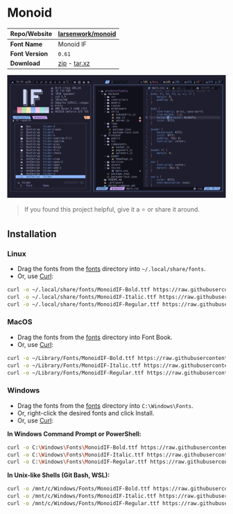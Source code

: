 <!-- SHORTCUT REFERENCE LINKS -->

[zip]: https://github.com/iconicFonts/if/releases/download/v1.1.0/Monoid.zip
[tar]: https://github.com/iconicFonts/if/releases/download/v1.1.0/Monoid.tar.gz
[url]: https://github.com/larsenwork/monoid

# Monoid

| Repo/Website     | [larsenwork/monoid][url]   |
| :--------------- | :------------------------- |
| **Font Name**    | Monoid IF                  |
| **Font Version** | `0.61`                     |
| **Download**     | [zip][zip] - [tar.xz][tar] |

![Font preview](preview.png)

> If you found this project helpful, give it a :star: or share it around.

## Installation

### Linux

- Drag the fonts from the [fonts](fonts) directory into `~/.local/share/fonts`.
- Or, use [Curl](https://github.com/curl/curl):

```sh
curl -o ~/.local/share/fonts/MonoidIF-Bold.ttf https://raw.githubusercontent.com/iconicFonts/if/main/fonts/patched/Monoid/fonts/MonoidIF-Bold.ttf
curl -o ~/.local/share/fonts/MonoidIF-Italic.ttf https://raw.githubusercontent.com/iconicFonts/if/main/fonts/patched/Monoid/fonts/MonoidIF-Italic.ttf
curl -o ~/.local/share/fonts/MonoidIF-Regular.ttf https://raw.githubusercontent.com/iconicFonts/if/main/fonts/patched/Monoid/fonts/MonoidIF-Regular.ttf
```

### MacOS

- Drag the fonts from the [fonts](fonts) directory into Font Book.
- Or, use [Curl](https://github.com/curl/curl):

```sh
curl -o ~/Library/Fonts/MonoidIF-Bold.ttf https://raw.githubusercontent.com/iconicFonts/if/main/fonts/patched/Monoid/fonts/MonoidIF-Bold.ttf
curl -o ~/Library/Fonts/MonoidIF-Italic.ttf https://raw.githubusercontent.com/iconicFonts/if/main/fonts/patched/Monoid/fonts/MonoidIF-Italic.ttf
curl -o ~/Library/Fonts/MonoidIF-Regular.ttf https://raw.githubusercontent.com/iconicFonts/if/main/fonts/patched/Monoid/fonts/MonoidIF-Regular.ttf
```

### Windows

- Drag the fonts from the [fonts](fonts) directory into `C:\Windows\Fonts`.
- Or, right-click the desired fonts and click Install.
- Or, use [Curl](https://github.com/curl/curl):

**In Windows Command Prompt or PowerShell:**

```sh
curl -o C:\Windows\Fonts\MonoidIF-Bold.ttf https://raw.githubusercontent.com/iconicFonts/if/main/fonts/patched/Monoid/fonts/MonoidIF-Bold.ttf
curl -o C:\Windows\Fonts\MonoidIF-Italic.ttf https://raw.githubusercontent.com/iconicFonts/if/main/fonts/patched/Monoid/fonts/MonoidIF-Italic.ttf
curl -o C:\Windows\Fonts\MonoidIF-Regular.ttf https://raw.githubusercontent.com/iconicFonts/if/main/fonts/patched/Monoid/fonts/MonoidIF-Regular.ttf
```

**In Unix-like Shells (Git Bash, WSL):**

```sh
curl -o /mnt/c/Windows/Fonts/MonoidIF-Bold.ttf https://raw.githubusercontent.com/iconicFonts/if/main/fonts/patched/Monoid/fonts/MonoidIF-Bold.ttf
curl -o /mnt/c/Windows/Fonts/MonoidIF-Italic.ttf https://raw.githubusercontent.com/iconicFonts/if/main/fonts/patched/Monoid/fonts/MonoidIF-Italic.ttf
curl -o /mnt/c/Windows/Fonts/MonoidIF-Regular.ttf https://raw.githubusercontent.com/iconicFonts/if/main/fonts/patched/Monoid/fonts/MonoidIF-Regular.ttf
```
